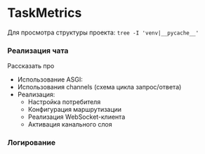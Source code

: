 # TaskMetrics

Для просмотра структуры проекта: `tree -I 'venv|__pycache__'`

### Реализация чата
Рассказать про 

- Использование ASGI:
- Использования channels (схема цикла запрос/ответа) 
- Реализация:
  - Настройка потребителя
  - Конфигурация маршрутизации
  - Реализация WebSocket-клиента
  - Активация канального слоя

### Логирование